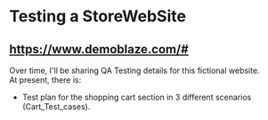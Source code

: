 # Testing a StoreWebSite

## https://www.demoblaze.com/#

Over time, I'll be sharing QA Testing details for this fictional website.<br>
At present, there is:<br>
- Test plan for the shopping cart section in 3 different scenarios (Cart_Test_cases).<br> 